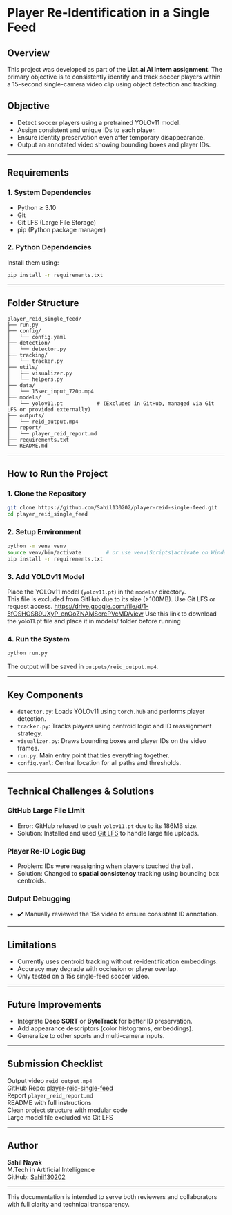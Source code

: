 # Player Re-Identification in a Single Feed

## Overview

This project was developed as part of the **Liat.ai AI Intern assignment**. The primary objective is to consistently identify and track soccer players within a 15-second single-camera video clip using object detection and tracking.

## Objective

- Detect soccer players using a pretrained YOLOv11 model.
- Assign consistent and unique IDs to each player.
- Ensure identity preservation even after temporary disappearance.
- Output an annotated video showing bounding boxes and player IDs.

---

## Requirements

### 1. System Dependencies
- Python ≥ 3.10
- Git
- Git LFS (Large File Storage)
- pip (Python package manager)

### 2. Python Dependencies

Install them using:

```bash
pip install -r requirements.txt
```

---

## Folder Structure

```
player_reid_single_feed/
├── run.py
├── config/
│   └── config.yaml
├── detection/
│   └── detector.py
├── tracking/
│   └── tracker.py
├── utils/
│   ├── visualizer.py
│   └── helpers.py
├── data/
│   └── 15sec_input_720p.mp4
├── models/
│   └── yolov11.pt           # (Excluded in GitHub, managed via Git LFS or provided externally)
├── outputs/
│   └── reid_output.mp4
├── report/
│   └── player_reid_report.md
├── requirements.txt
└── README.md
```

---

## How to Run the Project

### 1. Clone the Repository

```bash
git clone https://github.com/Sahil130202/player-reid-single-feed.git
cd player_reid_single_feed
```

### 2. Setup Environment

```bash
python -m venv venv
source venv/bin/activate        # or use venv\Scripts\activate on Windows
pip install -r requirements.txt
```

### 3. Add YOLOv11 Model

Place the YOLOv11 model (`yolov11.pt`) in the `models/` directory.  
 This file is excluded from GitHub due to its size (>100MB). Use Git LFS or request access.
https://drive.google.com/file/d/1-5fOSHOSB9UXyP_enOoZNAMScrePVcMD/view
Use this link to download the yolo11.pt file and place it in models/ folder before running

### 4. Run the System

```bash
python run.py
```

The output will be saved in `outputs/reid_output.mp4`.

---

## Key Components

- `detector.py`: Loads YOLOv11 using `torch.hub` and performs player detection.
- `tracker.py`: Tracks players using centroid logic and ID reassignment strategy.
- `visualizer.py`: Draws bounding boxes and player IDs on the video frames.
- `run.py`: Main entry point that ties everything together.
- `config.yaml`: Central location for all paths and thresholds.

---

## Technical Challenges & Solutions

###  GitHub Large File Limit
-  Error: GitHub refused to push `yolov11.pt` due to its 186MB size.
-  Solution: Installed and used [Git LFS](https://git-lfs.github.com/) to handle large file uploads.

###  Player Re-ID Logic Bug
-  Problem: IDs were reassigning when players touched the ball.
-  Solution: Changed to **spatial consistency** tracking using bounding box centroids.


###  Output Debugging
- ✔️ Manually reviewed the 15s video to ensure consistent ID annotation.

---

## Limitations

- Currently uses centroid tracking without re-identification embeddings.
- Accuracy may degrade with occlusion or player overlap.
- Only tested on a 15s single-feed soccer video.

---

## Future Improvements

- Integrate **Deep SORT** or **ByteTrack** for better ID preservation.
- Add appearance descriptors (color histograms, embeddings).
- Generalize to other sports and multi-camera inputs.

---

## Submission Checklist

 Output video `reid_output.mp4`  
 GitHub Repo: [player-reid-single-feed](https://github.com/Sahil130202/player-reid-single-feed)  
 Report `player_reid_report.md`  
 README with full instructions  
 Clean project structure with modular code  
 Large model file excluded via Git LFS

---

## Author

**Sahil Nayak**  
M.Tech in Artificial Intelligence  
GitHub: [Sahil130202](https://github.com/Sahil130202)

---

This documentation is intended to serve both reviewers and collaborators with full clarity and technical transparency.
